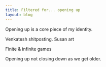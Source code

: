 ```yaml
---
title: Filtered for... opening up
layout: blog
---
```


Opening up is a core piece of my identity.

Venkatesh shitposting.
Susan art

Finite & infinite games

Opening up not closing down as we get older.